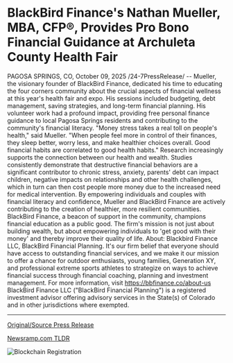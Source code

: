 # BlackBird Finance's Nathan Mueller, MBA, CFP®, Provides Pro Bono Financial Guidance at Archuleta County Health Fair

PAGOSA SPRINGS, CO, October 09, 2025 /24-7PressRelease/ -- Mueller, the visionary founder of BlackBird Finance, dedicated his time to educating the four corners community about the crucial aspects of financial wellness at this year's health fair and expo. His sessions included budgeting, debt management, saving strategies, and long-term financial planning. His volunteer work had a profound impact, providing free personal finance guidance to local Pagosa Springs residents and contributing to the community's financial literacy.  "Money stress takes a real toll on people's health," said Mueller. "When people feel more in control of their finances, they sleep better, worry less, and make healthier choices overall. Good financial habits are correlated to good health habits."  Research increasingly supports the connection between our health and wealth. Studies consistently demonstrate that destructive financial behaviors are a significant contributor to chronic stress, anxiety, parents' debt can impact children, negative impacts on relationships and other health challenges, which in turn can then cost people more money due to the increased need for medical intervention. By empowering individuals and couples with financial literacy and confidence, Mueller and BlackBird Finance are actively contributing to the creation of healthier, more resilient communities.  BlackBird Finance, a beacon of support in the community, champions financial education as a public good. The firm's mission is not just about building wealth, but about empowering individuals to 'get good with their money' and thereby improve their quality of life.  About: Blackbird Finance LLC, BlackBird Financial Planning. It's our firm belief that everyone should have access to outstanding financial services, and we make it our mission to offer a chance for outdoor enthusiasts, young families, Generation XY, and professional extreme sports athletes to strategize on ways to achieve financial success through financial coaching, planning and investment management. For more information, visit https://bbfinance.co/about-us   BlackBird Finance LLC ("BlackBird Financial Planning") is a registered investment advisor offering advisory services in the State(s) of Colorado and in other jurisdictions where exempted. 

---

[Original/Source Press Release](https://www.24-7pressrelease.com/press-release/527534/blackbird-finances-nathan-mueller-mba-cfp-provides-pro-bono-financial-guidance-at-archuleta-county-health-fair)
                    

[Newsramp.com TLDR](https://newsramp.com/curated-news/financial-wellness-meets-physical-health-at-pagosa-springs-expo/10ef8d34a304fe4f3ba3026e54615467) 

 

 



![Blockchain Registration](https://cdn.newsramp.app/24-7PressRelease/qrcode/2510/9/ellext6r.webp)